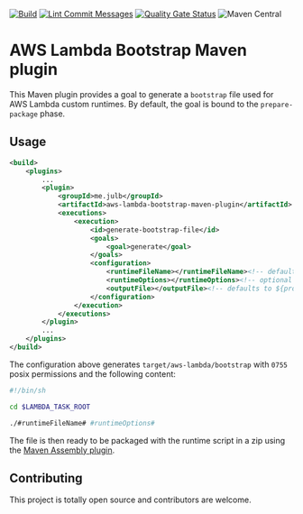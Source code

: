 [![Build](https://github.com/julbme/aws-lambda-bootstrap-maven-plugin/actions/workflows/maven-build.yml/badge.svg)](https://github.com/julbme/aws-lambda-bootstrap-maven-plugin/actions/workflows/maven-build.yml)
[![Lint Commit Messages](https://github.com/julbme/aws-lambda-bootstrap-maven-plugin/actions/workflows/commitlint.yml/badge.svg)](https://github.com/julbme/aws-lambda-bootstrap-maven-plugin/actions/workflows/commitlint.yml)
[![Quality Gate Status](https://sonarcloud.io/api/project_badges/measure?project=julbme_aws-lambda-bootstrap-maven-plugin&metric=alert_status)](https://sonarcloud.io/summary/new_code?id=julbme_aws-lambda-bootstrap-maven-plugin)
![Maven Central](https://img.shields.io/maven-central/v/me.julb/aws-lambda-bootstrap-maven-plugin)

# AWS Lambda Bootstrap Maven plugin

This Maven plugin provides a goal to generate a `bootstrap` file used for AWS Lambda custom runtimes.
By default, the goal is bound to the `prepare-package` phase.

## Usage

```xml
<build>
    <plugins>
        ...
        <plugin>
            <groupId>me.julb</groupId>
            <artifactId>aws-lambda-bootstrap-maven-plugin</artifactId>
            <executions>
                <execution>
                    <id>generate-bootstrap-file</id>
                    <goals>
                        <goal>generate</goal>
                    </goals>
                    <configuration>
                        <runtimeFileName></runtimeFileName><!-- defaults to ${project.artifactId} -->
                        <runtimeOptions></runtimeOptions><!-- optional -->
                        <outputFile></outputFile><!-- defaults to ${project.build.directory}/aws-lambda/bootstrap -->
                    </configuration>
                </execution>
            </executions>
        </plugin>
        ...
    </plugins>
</build>
```

The configuration above generates `target/aws-lambda/bootstrap` with `0755` posix permissions and the following content:

```bash
#!/bin/sh

cd $LAMBDA_TASK_ROOT

./#runtimeFileName# #runtimeOptions#
```

The file is then ready to be packaged with the runtime script in a zip using the [Maven Assembly plugin](https://maven.apache.org/plugins/maven-assembly-plugin/).

## Contributing

This project is totally open source and contributors are welcome.
